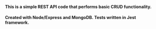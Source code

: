 #### This is a simple REST API code that performs basic CRUD functionality. 

#### Created with Node/Express and MongoDB. Tests written in Jest framework.
